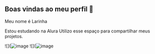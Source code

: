 ## Boas vindas ao meu perfil 🖤

Meu nome é Larinha 

Estou estudando na Alura
Utilizo esse espaço para compartilhar meus projetos.



![](![image](https://github.com/user-attachments/assets/492c802c-3d0e-40a6-8979-c9969134c07a)
![](![image](https://github.com/user-attachments/assets/d5a66d05-d8a3-49c8-93b1-16adba7a3815)

